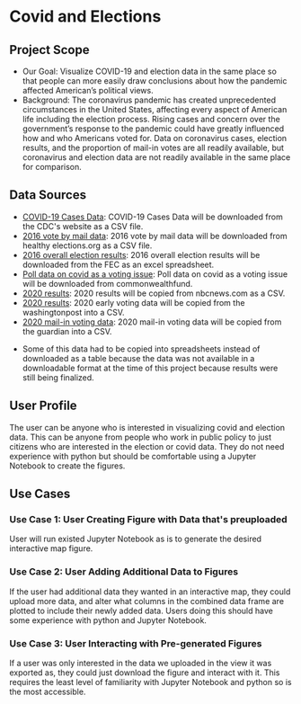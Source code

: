 # Covid and Elections

## Project Scope
- Our Goal: Visualize COVID-19 and election data in the same place so that people can more easily draw conclusions about how the pandemic affected American’s political views.
- Background: The coronavirus pandemic has created unprecedented circumstances in the United States, affecting every aspect of American life including the election process. Rising cases and concern over the government’s response to the pandemic could have greatly influenced how and who Americans voted for. 
Data on coronavirus cases, election results, and the proportion of mail-in votes are all readily available, but coronavirus and election data are not readily available in the same place for comparison. 

## Data Sources
- <a href= 'https://covid.cdc.gov/covid-data-tracker/#cases_casesper100klast7days'>COVID-19 Cases Data</a>: COVID-19 Cases Data will be downloaded from the CDC's website as a CSV file.
- <a href= 'http://healthyelections.org/map/'>2016 vote by mail data</a>: 2016 vote by mail data will be downloaded from healthy elections.org as a CSV file.
- <a href= 'https://www.fec.gov/documents/1890/federalelections2016.xlsx'>2016 overall election results</a>: 2016 overall election results will be downloaded from the FEC as an excel spreadsheet. 
- <a href= 'https://www.commonwealthfund.org/publications/2020/sep/election-2020-battleground-state-health-care-poll'>Poll data on covid as a voting issue</a>: Poll data on covid as a voting issue will be downloaded from commonwealthfund.
- <a href= 'https://www.nbcnews.com/politics/2020-elections/president-results'>2020 results</a>: 2020 results will be copied from nbcnews.com as a CSV.
- <a href= 'https://www.washingtonpost.com/graphics/2020/elections/early-voting-numbers-so-far/'>2020 results</a>:  2020 early voting data will be copied from the washingtonpost into a CSV.
- <a href= 'https://www.theguardian.com/us-news/2020/nov/04/mail-in-ballot-tracker-us-election-2020'>2020 mail-in voting data</a>: 2020 mail-in voting data will be copied from the guardian into a CSV.
* Some of this data had to be copied into spreadsheets instead of downloaded as a table because the data was not available in a downloadable format at the time of this project because results were still being finalized.

## User Profile
The user can be anyone who is interested in visualizing covid and election data. This can be anyone from people who work in public policy to just citizens who are interested in the election or covid data. They do not need experience with python but should be comfortable using a Jupyter Notebook to create the figures.

## Use Cases
### Use Case 1: User Creating Figure with Data that's preuploaded
User will run existed Jupyter Notebook as is to generate the desired interactive map figure.
### Use Case 2: User Adding Additional Data to Figures
If the user had additional data they wanted in an interactive map, they could upload more data, and alter what columns in the combined data frame are plotted to include their newly added data. Users doing this should have some experience with python and Jupyter Notebook.
### Use Case 3: User Interacting with Pre-generated Figures
If a user was only interested in the data we uploaded in the view it was exported as, they could just download the figure and interact with it. This requires the least level of 
familiarity with Jupyter Notebook and python so is the most accessible.
